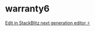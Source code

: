 # warranty6

[Edit in StackBlitz next generation editor ⚡️](https://stackblitz.com/~/github.com/cujumbu/warranty6)